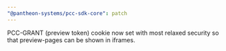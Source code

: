 ```yaml
---
"@pantheon-systems/pcc-sdk-core": patch
---
```


PCC-GRANT (preview token) cookie now set with most relaxed security so that preview-pages can be shown in iframes.
